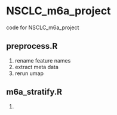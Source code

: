 # NSCLC_m6a_project

code for NSCLC_m6a_project

## preprocess.R

1. rename feature names
2. extract meta data
3. rerun umap

## m6a_stratify.R

1. 